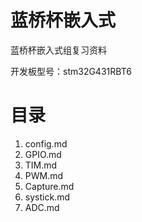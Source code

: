 # 蓝桥杯嵌入式
蓝桥杯嵌入式组复习资料

开发板型号：stm32G431RBT6

# 目录
1. config.md
2. GPIO.md
3. TIM.md
4. PWM.md
5. Capture.md
6. systick.md
7. ADC.md

